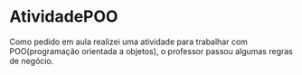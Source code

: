 # AtividadePOO
Como pedido em aula realizei uma atividade para trabalhar com POO(programação orientada a objetos), o professor passou algumas regras de negócio.
